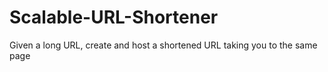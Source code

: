 # Scalable-URL-Shortener
Given a long URL, create and host a shortened URL taking you to the same page
